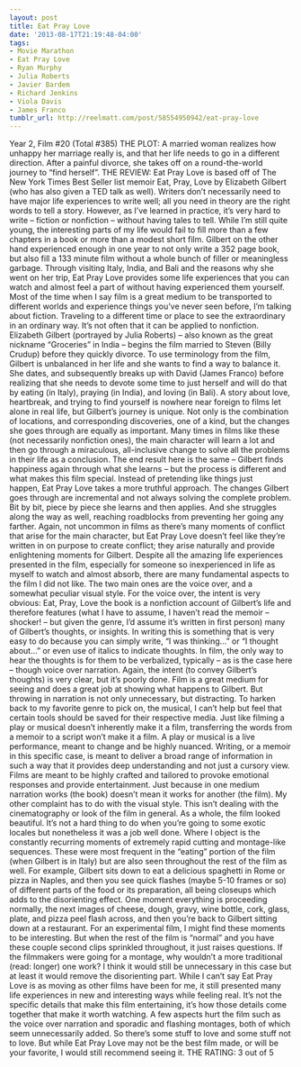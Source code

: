 ```yaml
---
layout: post
title: Eat Pray Love
date: '2013-08-17T21:19:48-04:00'
tags:
- Movie Marathon
- Eat Pray Love
- Ryan Murphy
- Julia Roberts
- Javier Bardem
- Richard Jenkins
- Viola Davis
- James Franco
tumblr_url: http://reelmatt.com/post/58554950942/eat-pray-love
---
```



Year 2, Film #20 (Total #385)
THE PLOT: A married woman realizes how unhappy her marriage really is, and that her life needs to go in a different direction. After a painful divorce, she takes off on a round-the-world journey to “find herself”.
THE REVIEW: Eat Pray Love is based off of The New York Times Best Seller list memoir Eat, Pray, Love by Elizabeth Gilbert (who has also given a TED talk as well). Writers don’t necessarily need to have major life experiences to write well; all you need in theory are the right words to tell a story. However, as I’ve learned in practice, it’s very hard to write – fiction or nonfiction – without having tales to tell. While I’m still quite young, the interesting parts of my life would fail to fill more than a few chapters in a book or more than a modest short film. Gilbert on the other hand experienced enough in one year to not only write a 352 page book, but also fill a 133 minute film without a whole bunch of filler or meaningless garbage. Through visiting Italy, India, and Bali and the reasons why she went on her trip, Eat Pray Love provides some life experiences that you can watch and almost feel a part of without having experienced them yourself.
Most of the time when I say film is a great medium to be transported to different worlds and experience things you’ve never seen before, I’m talking about fiction. Traveling to a different time or place to see the extraordinary in an ordinary way. It’s not often that it can be applied to nonfiction. Elizabeth Gilbert (portrayed by Julia Roberts) – also known as the great nickname “Groceries” in India – begins the film married to Steven (Billy Crudup) before they quickly divorce. To use terminology from the film, Gilbert is unbalanced in her life and she wants to find a way to balance it. She dates, and subsequently breaks up with David (James Franco) before realizing that she needs to devote some time to just herself and will do that by eating (in Italy), praying (in India), and loving (in Bali). A story about love, heartbreak, and trying to find yourself is nowhere near foreign to films let alone in real life, but Gilbert’s journey is unique. Not only is the combination of locations, and corresponding discoveries, one of a kind, but the changes she goes through are equally as important. Many times in films like these (not necessarily nonfiction ones), the main character will learn a lot and then go through a miraculous, all-inclusive change to solve all the problems in their life as a conclusion. The end result here is the same – Gilbert finds happiness again through what she learns – but the process is different and what makes this film special. Instead of pretending like things just happen, Eat Pray Love takes a more truthful approach. The changes Gilbert goes through are incremental and not always solving the complete problem. Bit by bit, piece by piece she learns and then applies. And she struggles along the way as well, reaching roadblocks from preventing her going any farther. Again, not uncommon in films as there’s many moments of conflict that arise for the main character, but Eat Pray Love doesn’t feel like they’re written in on purpose to create conflict; they arise naturally and provide enlightening moments for Gilbert.
Despite all the amazing life experiences presented in the film, especially for someone so inexperienced in life as myself to watch and almost absorb, there are many fundamental aspects to the film I did not like. The two main ones are the voice over, and a somewhat peculiar visual style. For the voice over, the intent is very obvious: Eat, Pray, Love the book is a nonfiction account of Gilbert’s life and therefore features (what I have to assume, I haven’t read the memoir – shocker! – but given the genre, I’d assume it’s written in first person) many of Gilbert’s thoughts, or insights. In writing this is something that is very easy to do because you can simply write, “I was thinking…” or “I thought about…” or even use of italics to indicate thoughts. In film, the only way to hear the thoughts is for them to be verbalized, typically – as is the case here – though voice over narration. Again, the intent (to convey Gilbert’s thoughts) is very clear, but it’s poorly done. Film is a great medium for seeing and does a great job at showing what happens to Gilbert. But throwing in narration is not only unnecessary, but distracting. To harken back to my favorite genre to pick on, the musical, I can’t help but feel that certain tools should be saved for their respective media. Just like filming a play or musical doesn’t inherently make it a film, transferring the words from a memoir to a script won’t make it a film. A play or musical is a live performance, meant to change and be highly nuanced. Writing, or a memoir in this specific case, is meant to deliver a broad range of information in such a way that it provides deep understanding and not just a cursory view. Films are meant to be highly crafted and tailored to provoke emotional responses and provide entertainment. Just because in one medium narration works (the book) doesn’t mean it works for another (the film).
My other complaint has to do with the visual style. This isn’t dealing with the cinematography or look of the film in general. As a whole, the film looked beautiful. It’s not a hard thing to do when you’re going to some exotic locales but nonetheless it was a job well done. Where I object is the constantly recurring moments of extremely rapid cutting and montage-like sequences. These were most frequent in the “eating” portion of the film (when Gilbert is in Italy) but are also seen throughout the rest of the film as well. For example, Gilbert sits down to eat a delicious spaghetti in Rome or pizza in Naples, and then you see quick flashes (maybe 5-10 frames or so) of different parts of the food or its preparation, all being closeups which adds to the disorienting effect. One moment everything is proceeding normally, the next images of cheese, dough, gravy, wine bottle, cork, glass, plate, and pizza peel flash across, and then you’re back to Gilbert sitting down at a restaurant. For an experimental film, I might find these moments to be interesting. But when the rest of the film is “normal” and you have these couple second clips sprinkled throughout, it just raises questions. If the filmmakers were going for a montage, why wouldn’t a more traditional (read: longer) one work? I think it would still be unnecessary in this case but at least it would remove the disorienting part.
While I can’t say Eat Pray Love is as moving as other films have been for me, it still presented many life experiences in new and interesting ways while feeling real. It’s not the specific details that make this film entertaining, it’s how those details come together that make it worth watching. A few aspects hurt the film such as the voice over narration and sporadic and flashing montages, both of which seem unnecessarily added. So there’s some stuff to love and some stuff not to love. But while Eat Pray Love may not be the best film made, or will be your favorite, I would still recommend seeing it.
THE RATING: 3 out of 5 
